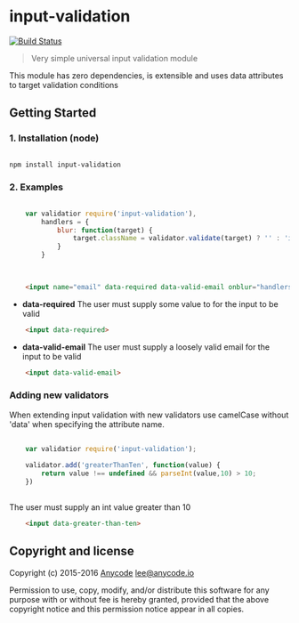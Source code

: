 # input-validation

[![Build Status](https://travis-ci.org/any-code/input-validation.svg?branch=master)](https://travis-ci.org/any-code/input-validation)

> Very simple universal input validation module

This module has zero dependencies, is extensible and uses data attributes to target validation conditions

## Getting Started

### 1. Installation (node)

```bash

npm install input-validation

```

### 2. Examples

```javascript

    var validatior require('input-validation'),
        handlers = {
            blur: function(target) {
                target.className = validator.validate(target) ? '' : 'invalid';
            }
        }
   
```

```html

    <input name="email" data-required data-valid-email onblur="handlers.onblur(this)">

```

- **data-required**
The user must supply some value to for the input to be valid
```html
    <input data-required>
```

- **data-valid-email**
The user must supply a loosely valid email for the input to be valid
```html
    <input data-valid-email>
```

### Adding new validators

When extending input validation with new validators use camelCase without 'data' when specifying the attribute name.
```javascript
    
    var validatior require('input-validation');
    
    validator.add('greaterThanTen', function(value) {
        return value !== undefined && parseInt(value,10) > 10;
    })
    
```

The user must supply an int value greater than 10
```html
    <input data-greater-than-ten>
```



## Copyright and license
Copyright (c) 2015-2016 [Anycode](https://anycode.io/ "Anycode") <lee@anycode.io>

Permission to use, copy, modify, and/or distribute this software for any
purpose with or without fee is hereby granted, provided that the above
copyright notice and this permission notice appear in all copies.
